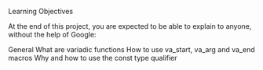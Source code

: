 Learning Objectives

At the end of this project, you are expected to be able to explain to anyone, without the help of Google:

General
	What are variadic functions
	How to use va_start, va_arg and va_end macros
	Why and how to use the const type qualifier
